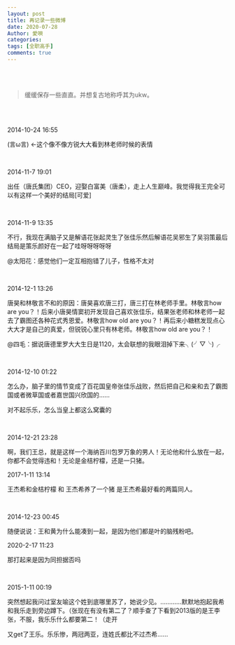```yaml
---
layout: post
title: 再记录一些微博
date: 2020-07-28
Author: 愛唄
categories: 
tags: [全职高手]
comments: true
--- 
```


<br>
<br>

>缓缓保存一些直直。并想复古地称呼其为ukw。

<br>
<br>

2014-10-24 16:55

(言ω言) ←这个像不像方锐大大看到林老师时候的表情

<br>

2014-11-7 19:01

出任（唐氏集团）CEO，迎娶白富美（唐柔），走上人生巅峰。我觉得我王完全可以有这样一个美好的结局[可爱]

<br>

2014-11-9 13:35

不行，我现在满脑子又是解语花张起灵生了张佳乐然后解语花吴邪生了吴羽策最后结局是策乐颜好在一起了哇呀呀呀呀呀

@太阳花：感觉他们一定互相抱错了儿子，性格不太对

<br>

2014-12-1 13:26

唐昊和林敬言不和的原因：唐昊喜欢唐三打，唐三打在林老师手里。林敬言how are you？！后来小唐昊情窦初开发现自己喜欢张佳乐，结果张老师和林老师一起去了霸图还各种花式秀恩爱。林敬言how old are you？！再后来小糖糕发现点心大大才是自己的真爱，但锐锐心里只有林老师。林敬言how old are you？！

@四毛：据说唐德里罗大大生日是1120，太会联想的我眼泪掉下来╮(╯▽╰)╭

<br>

2014-12-10 01:22

怎么办，脑子里的情节变成了百花国皇帝张佳乐战败，然后把自己和亲和去了霸图国或者微草国或者嘉世国兴欣国的……

对不起乐乐，怎么当皇上都这么窝囊的

<br>

2014-12-21 23:28

啊，我们王总，就是这样一个海纳百川包罗万象的男人！无论他和什么放在一起，你都不会觉得违和！无论是金桔柠檬，还是一只猪。

2017-1-11 13:14

王杰希和金桔柠檬 和 王杰希养了一个猪 是王杰希最好看的两篇同人。

<br>

2014-12-23 00:45

随便说说：王和黄为什么能凑到一起，是因为他们都是叶的脑残粉吧。

2020-2-17 11:23

那打起来是因为同担据否吗

<br>

2015-1-11 00:19

突然想起我问过室友喻这个姓到底哪里苏了，她说少见。…………默默地抱起我希和我乐走到旁边蹲下。（张现在有没有第二了？顺手查了下看到2013版的是王李张，不服，我乐乐什么都要第二！（走开

又get了王乐。乐乐惨，两冠两亚，连姓氏都比不过杰希……

<br>

